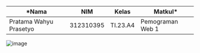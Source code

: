 |*Nama|NIM|Kelas|Matkul*|
|----|---|-----|------|
|Pratama Wahyu Prasetyo|312310395|TI.23.A4|Pemograman Web 1|

![image](https://github.com/user-attachments/assets/d1c665b8-b072-48c2-bdd8-4ce38325a129)
